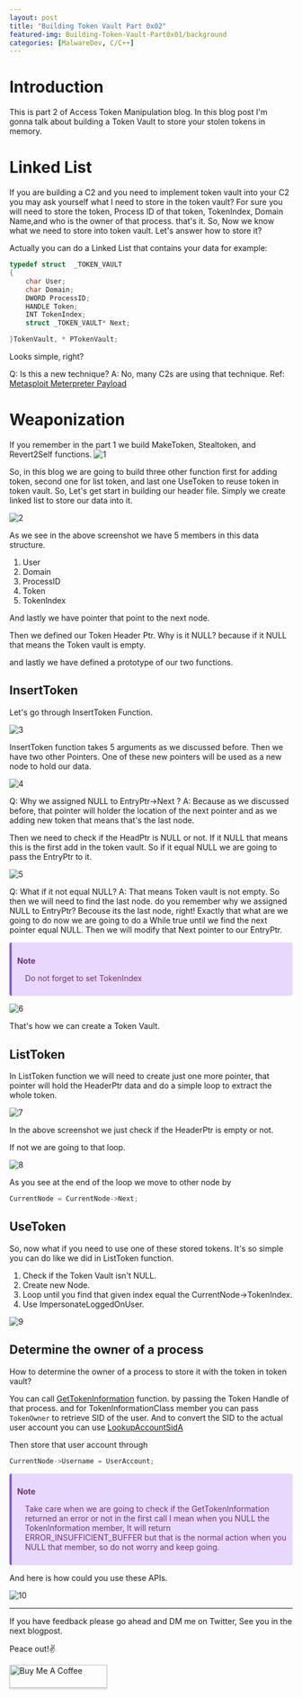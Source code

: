 ```yaml
---
layout: post
title: "Building Token Vault Part 0x02"
featured-img: Building-Token-Vault-Part0x01/background
categories: [MalwareDev, C/C++]
---
```


# Introduction

This is part 2 of Access Token Manipulation blog. In this blog post I'm gonna talk about building a Token Vault to store your stolen tokens in memory.

# Linked List

If you are building a C2 and you need to implement token vault into your C2 you may ask yourself what I need to store in the token vault?
For sure you will need to store the token, Process ID of that token, TokenIndex, Domain Name,and who is the owner of that process. that's it.
So, Now we know what we need to store into token vault. Let's answer how to store it? 

Actually you can do a Linked List that contains your data for example:

```CPP
typedef struct  _TOKEN_VAULT
{
    char User;
    char Domain;
    DWORD ProcessID;
    HANDLE Token;
    INT TokenIndex;
    struct _TOKEN_VAULT* Next;

}TokenVault, * PTokenVault;
```
Looks simple, right?

Q: Is this a new technique? 
A: No, many C2s are using that technique. Ref: [Metasploit Meterpreter Payload](https://github.com/rapid7/metasploit-payloads/blob/master/c/meterpreter/source/extensions/incognito/list_tokens.h#L7)


# Weaponization

If you remember in the part 1 we build MakeToken, Stealtoken, and Revert2Self functions.
![1](/assets/img/posts/Building-Token-Vault-Part0x01/1.png)

So, in this blog we are going to build three other function first for adding token, second one for list token, and last one UseToken to reuse token in token vault. So, Let's get start in building our header file.
Simply we create linked list to store our data into it.

![2](/assets/img/posts/Building-Token-Vault-Part0x01/2.png)

As we see in the above screenshot we have 5 members in this data structure. 

1. User
2. Domain
3. ProcessID
4. Token
5. TokenIndex

And lastly we have pointer that point to the next node.

Then we defined our Token Header Ptr. Why is it NULL? because if it NULL that means the Token vault is empty.

and lastly we have defined a prototype of our two functions.

## InsertToken

Let's go through InsertToken Function.

![3](/assets/img/posts/Building-Token-Vault-Part0x01/3.png)

InsertToken function takes 5 arguments as we discussed before. Then we have two other Pointers. One of these new pointers will be used as a new node to hold our data.

![4](/assets/img/posts/Building-Token-Vault-Part0x01/4.png)

Q: Why we assigned NULL to EntryPtr->Next ?
A: Because as we discussed before, that pointer will holder the location of the next pointer and as we adding new token that means that's the last node.

Then we need to check if the HeadPtr is NULL or not. If it NULL that means this is the first add in the token vault. So if it equal NULL we are going to pass the EntryPtr to it.

![5](/assets/img/posts/Building-Token-Vault-Part0x01/5.png)

Q: What if it not equal NULL? 
A: That means Token vault is not empty. So then we will need to find the last node. do you remember why we assigned NULL to EntryPtr? Becouse its the last node, right!
Exactly that what are we going to do now we are going to do a While true until we find the next pointer equal NULL.
Then we will modify that Next pointer to our EntryPtr.

<div class="warning" style='background-color:#E9D8FD; color: #69337A; border-left: solid #805AD5 4px; border-radius: 4px; padding:0.7em;'>
<span>
<p style='margin-top:1em;'>
<b>Note</b></p>
<p style='margin-left:1em;'>
Do not forget to set TokenIndex
</p></span>
</div>

![6](/assets/img/posts/Building-Token-Vault-Part0x01/6.png)

That's how we can create a Token Vault.

## ListToken

In ListToken function we will need to create just one more pointer, that pointer will hold the HeaderPtr data and do a simple loop to extract the whole token.

![7](/assets/img/posts/Building-Token-Vault-Part0x01/7.png)

In the above screenshot we just check if the HeaderPtr is empty or not.

If not we are going to that loop. 

![8](/assets/img/posts/Building-Token-Vault-Part0x01/8.png)

As you see at the end of the loop we move to other node by 

```cpp
CurrentNode = CurrentNode->Next;
```
## UseToken

So, now what if you need to use one of these stored tokens.
It's so simple you can do like we did in ListToken function.
1. Check if the Token Vault isn't NULL.
2. Create new Node.
3. Loop until you find that given index equal the CurrentNode->TokenIndex.
4. Use ImpersonateLoggedOnUser.

![9](/assets/img/posts/Building-Token-Vault-Part0x01/9.png)


## Determine the owner of a process

How to determine the owner of a process to store it with the token in token vault?

You can call [GetTokenInformation](https://docs.microsoft.com/en-us/windows/win32/api/securitybaseapi/nf-securitybaseapi-gettokeninformation?redirectedfrom=MSDN) function. by passing the Token Handle of that process. and for TokenInformationClass member you can pass `TokenOwner` to retrieve SID of the user. 
And to convert the SID to the actual user account you can use [LookupAccountSidA](https://docs.microsoft.com/en-us/windows/win32/api/winbase/nf-winbase-lookupaccountsida?redirectedfrom=MSDN)

Then store that user account through 

```CPP
CurrentNode->Username = UserAccount;
```

<div class="warning" style='background-color:#E9D8FD; color: #69337A; border-left: solid #805AD5 4px; border-radius: 4px; padding:0.7em;'>
<span>
<p style='margin-top:1em;'>
<b>Note</b></p>
<p style='margin-left:1em;'>
Take care when we are going to check if the GetTokenInformation returned an error or not in the first call I mean when you NULL the TokenInformation member, It will return ERROR_INSUFFICIENT_BUFFER but that is the normal action when you NULL that member, so do not worry and keep going.
</p></span>
</div>

And here is how could you use these APIs.

![10](/assets/img/posts/Building-Token-Vault-Part0x01/10.png)


<hr>

If you have feedback please go ahead and DM me on Twitter, See you in the next blogpost.


Peace out!✌️

<a href="https://www.buymeacoffee.com/ret2pwn" target="_blank"><img src="https://www.buymeacoffee.com/assets/img/custom_images/orange_img.png" alt="Buy Me A Coffee" style="height: 41px !important;width: 174px !important;box-shadow: 0px 3px 2px 0px rgba(190, 190, 190, 0.5) !important;-webkit-box-shadow: 0px 3px 2px 0px rgba(190, 190, 190, 0.5) !important;" ></a>